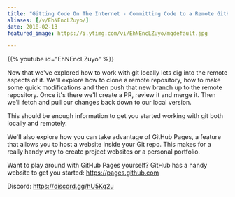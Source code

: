 ```yaml
---
title: "Gitting Code On The Internet - Committing Code to a Remote GitHub Server"
aliases: [/v/EhNEncLZuyo/]
date: 2018-02-13
featured_image: https://i.ytimg.com/vi/EhNEncLZuyo/mqdefault.jpg

---
```


{{% youtube id="EhNEncLZuyo" %}}

Now that we've explored how to work with git locally lets dig into the remote aspects of it. We'll explore how to clone a remote repository, how to make some quick modifications and then push that new branch up to the remote repository. Once it's there we'll create a PR, review it and merge it. Then we'll fetch and pull our changes back down to our local version.

This should be enough information to get you started working with git both locally and remotely.

We'll also explore how you can take advantage of GitHub Pages, a feature that allows you to host a website inside your Git repo. This makes for a really handy way to create project websites or a personal portfolio.

Want to play around with GitHub Pages yourself? GitHub has a handy website to get you started: https://pages.github.com

Discord: https://discord.gg/hU5Kq2u